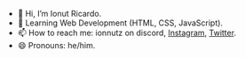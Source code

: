 - 👋 Hi, I’m Ionut Ricardo.
- 🌙 Learning Web Development (HTML, CSS, JavaScript).
- 📫 How to reach me: ionnutz on discord, [Instagram](https://www.instagram.com/ionnutz028/), [Twitter](https://twitter.com/ionnutz28).
- 😄 Pronouns: he/him.

<!---
ionnutzz/ionnutzz is a ✨ special ✨ repository because its `README.md` (this file) appears on your GitHub profile.
You can click the Preview link to take a look at your changes.
--->
